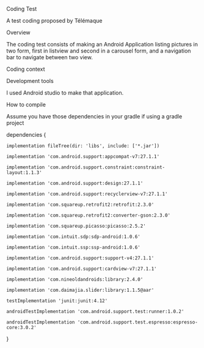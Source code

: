 Coding Test

A test coding proposed by Télémaque

Overview

The coding  test consists of making an Android Application listing pictures in two form, 
first in listview and second in a carousel form, and a navigation bar to navigate between two view.

Coding context

Development tools

I used Android studio to make that application.

How to compile

Assume you have those dependencies in your gradle if using a gradle project

dependencies {

    implementation fileTree(dir: 'libs', include: ['*.jar'])
    
    implementation 'com.android.support:appcompat-v7:27.1.1'
    
    implementation 'com.android.support.constraint:constraint-layout:1.1.3'
    
    implementation 'com.android.support:design:27.1.1'
    
    implementation 'com.android.support:recyclerview-v7:27.1.1'
    
    implementation 'com.squareup.retrofit2:retrofit:2.3.0'
    
    implementation 'com.squareup.retrofit2:converter-gson:2.3.0'
    
    implementation 'com.squareup.picasso:picasso:2.5.2'
    
    implementation 'com.intuit.sdp:sdp-android:1.0.6'
    
    implementation 'com.intuit.ssp:ssp-android:1.0.6'
    
    implementation 'com.android.support:support-v4:27.1.1'
    
    implementation 'com.android.support:cardview-v7:27.1.1'
    
    implementation 'com.nineoldandroids:library:2.4.0'
    
    implementation 'com.daimajia.slider:library:1.1.5@aar'
    
    testImplementation 'junit:junit:4.12'
    
    androidTestImplementation 'com.android.support.test:runner:1.0.2'
    
    androidTestImplementation 'com.android.support.test.espresso:espresso-core:3.0.2'

}

